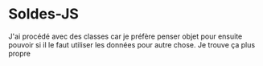 # Soldes-JS
J'ai procédé avec des classes car je préfère penser objet pour ensuite pouvoir si il le faut utiliser les données pour autre chose. Je trouve ça plus propre
